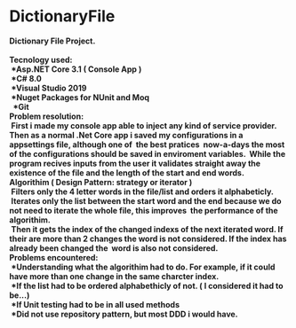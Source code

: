 # DictionaryFile

<strong>Dictionary File Project.<strong>
</br></br>
<strong>Tecnology used:</strong></br>
  &nbsp;*Asp.NET Core 3.1 ( Console App )</br>
  &nbsp;*C# 8.0</br>
  &nbsp;*Visual Studio 2019</br>
  &nbsp;*Nuget Packages for NUnit and Moq</br>
  &nbsp;&nbsp;*Git</br>
<strong>Problem resolution:</strong></br>
  &nbsp;First i made my console app able to inject any kind of service provider. Then as a normal .Net Core app i saved my configurations in a appsettings file, although one of     &nbsp;the best   pratices
  &nbsp;now-a-days the most of the configurations should be saved in enviroment variables.
  &nbsp;While the program recives inputs from the user it validates straight away the existence of the file and the length of the start and end words.</br>
<strong>Algorithim ( Design Pattern: strategy or iterator )</strong></br>
  &nbsp;Filters only the 4 letter words in the file/list and orders it alphabeticly.</br> 
  &nbsp;Iterates only the list between the start word and the end because we do not need to iterate the whole file, this improves
  &nbsp;the performance of the algorithim.</br>
  &nbsp;Then it gets the index of the changed indexs of the next iterated word. If their are more than 2 changes the word is not considered. If the index has already been changed the
  &nbsp;word is also not considered.</br>
<strong>Problems encountered:</strong></br>
  &nbsp;*Understanding what the algorithim had to do. For example, if it could have more than one change in the same charcter index.</br>
  &nbsp;*If the list had to be ordered alphabethicly of not. ( I considered it had to be...)</br>
  &nbsp;*If Unit testing had to be in all used methods</br>
  &nbsp;*Did not use repository pattern, but most DDD i would have.</br>
  
  
  
